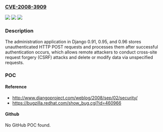 ### [CVE-2008-3909](https://cve.mitre.org/cgi-bin/cvename.cgi?name=CVE-2008-3909)
![](https://img.shields.io/static/v1?label=Product&message=n%2Fa&color=blue)
![](https://img.shields.io/static/v1?label=Version&message=n%2Fa&color=blue)
![](https://img.shields.io/static/v1?label=Vulnerability&message=n%2Fa&color=brighgreen)

### Description

The administration application in Django 0.91, 0.95, and 0.96 stores unauthenticated HTTP POST requests and processes them after successful authentication occurs, which allows remote attackers to conduct cross-site request forgery (CSRF) attacks and delete or modify data via unspecified requests.

### POC

#### Reference
- http://www.djangoproject.com/weblog/2008/sep/02/security/
- https://bugzilla.redhat.com/show_bug.cgi?id=460966

#### Github
No GitHub POC found.

